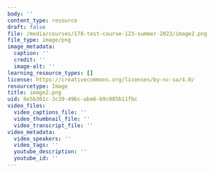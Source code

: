 ```yaml
---
body: ''
content_type: resource
draft: false
file: /media/courses/178-test-course-123-summer-2023/image2.png
file_type: image/png
image_metadata:
  caption: ''
  credit: ''
  image-alt: ''
learning_resource_types: []
license: https://creativecommons.org/licenses/by-nc-sa/4.0/
resourcetype: Image
title: image2.png
uid: 8e5b301c-3c39-496c-abe6-b9c085b11fbc
video_files:
  video_captions_file: ''
  video_thumbnail_file: ''
  video_transcript_file: ''
video_metadata:
  video_speakers: ''
  video_tags: ''
  youtube_description: ''
  youtube_id: ''
---
```

